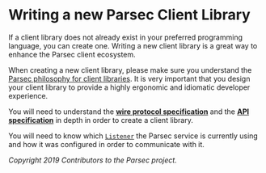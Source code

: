 # Writing a new Parsec Client Library

If a client library does not already exist in your preferred programming language, you can create
one. Writing a new client library is a great way to enhance the Parsec client ecosystem.

When creating a new client library, please make sure you understand the [Parsec philosophy for
client libraries](../overview.md#beautiful-client-libraries). It is very important that you design
your client library to provide a highly ergonomic and idiomatic developer experience.

You will need to understand the [**wire protocol specification**](wire_protocol.md) and the [**API
specification**](api_overview.md) in depth in order to create a client library.

You will need to know which [`Listener`](../parsec_service/listeners.md) the Parsec service is
currently using and how it was configured in order to communicate with it.

*Copyright 2019 Contributors to the Parsec project.*
